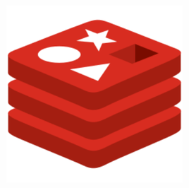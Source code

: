 <p align="center"><a href="https://Redis.com" target="_blank"><img src="https://raw.githubusercontent.com/devicons/devicon/master/icons/redis/redis-original.svg" width="400" alt="Redis Logo"></a></p>
